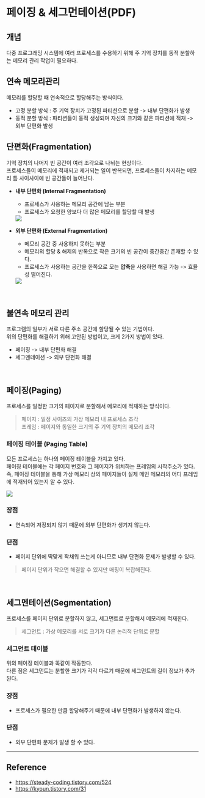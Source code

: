 # 페이징 & 세그먼테이션(PDF)

## 개념
다중 프로그래밍 시스템에 여러 프로세스를 수용하기 위해 주 기억 장치를 동적 분할하는 메모리 관리 작업이 필요하다. </br>

## 연속 메모리관리
메모리를 할당할 때 연속적으로 할당해주는 방식이다. </br>

- 고정 분할 방식 : 주 기억 장치가 고정된 파티션으로 분할 -> 내부 단편화가 발생
- 동적 분할 방식 : 파티션들이 동적 생성되며 자신의 크기와 같은 파티션에 적재 -> 외부 단편화 발생 </br>



## 단편화(Fragmentation)
기억 장치의 나머지 빈 공간이 여러 조각으로 나뉘는 현상이다. </br>
프로세스들이 메모리에 적재되고 제거되는 일이 반복되면, 프로세스들이 차지하는 메모리 틈 사이사이에 빈 공간들이 늘어난다. </br>

- **내부 단편화 (Internal Fragmentation)**
  - 프로세스가 사용하는 메모리 공간에 남는 부분
  - 프로세스가 요청한 양보다 더 많은 메모리를 할당할 때 발생
  <img src = "https://user-images.githubusercontent.com/102718303/210676423-bb09a5c8-8d20-4820-a210-69e821adf060.png">

- **외부 단편화 (External Fragmentation)**
  - 메모리  공간 중 사용하지 못하는 부분
  - 메모리의 할당 & 해제의 반복으로 작은 크기의 빈 공간이 중간중간 존재할 수 있다.
  - 프로세스가 사용하는 공간을 한쪽으로 모는 **압축**을 사용하면 해결 가능 -> 효율성 떨어진다.
  <img src = "https://user-images.githubusercontent.com/102718303/210676654-bf1aa192-243e-4142-899a-4c4856fdb46b.png">

</br>


## 불연속 메모리 관리
프로그램의 일부가 서로 다른 주소 공간에 할당될 수 있는 기법이다. </br>
위의 단편화를 해결하기 위해 고안된 방법이고, 크게 2가지 방법이 있다. </br>

- 페이징 -> 내부 단편화 해결
- 세그멘테이션 -> 외부 단편화 해결
</br>


## 페이징(Paging)
프로세스를 일정한 크기의 페이지로 분할해서 메모리에 적재하는 방식이다.

> 페이지 : 일정 사이즈의 가상 메모리 내 프로세스 조각 </br>
> 프레임 : 페이지와 동일한 크기의 주 기억 장치의 메모리 조각



### 페이징 테이블 (Paging Table)
모든 프로세스는 하나의 페이징 테이블을 가지고 있다. </br>
페이징 테이블에는 각 페이지 번호와 그 페이지가 위치하는 프레임의 시작주소가 있다. </br>
즉, 페이징 테이블을 통해 가상 메모리 상의 페이지들이 실제 메인 메모리의 어디 프레임에 적재되어 있는지 알 수 있다. </br>

<img src = "https://user-images.githubusercontent.com/102718303/210676768-13d41295-556a-4874-aa55-5b4e2d937f26.png">



### 장점
- 연속되어 저장되지 않기 때문에 외부 단편화가 생기지 않는다.


### 단점
- 페이지 단위에 딱맞게 꽉채워 쓰는게 아니므로 내부 단편화 문제가 발생할 수 있다. </br>
> 페이지 단위가 작으면 해결할 수 있지만 매핑이 복잡해진다.
</br>


## 세그멘테이션(Segmentation)
프로세스를 페이지 단위로 분할하지 않고, 세그먼트로 분할해서 메모리에 적재한다. </br>

> 세그먼트 : 가상 메모리를 서로 크기가 다른 논리적 단위로 분할


### 세그먼트 테이블
위의 페이징 테이블과 똑같이 작동한다. </br>
다른 점은 세그먼트는 분할한 크기가 각각 다르기 때문에 세그먼트의 길이 정보가 추가된다.


### 장점
- 프로세스가 필요한 만큼 할당해주기 때문에 내부 단편화가 발생하지 않는다. 


### 단점
- 외부 단편화 문제가 발생 할 수 있다.

----

## Reference
- https://steady-coding.tistory.com/524
- https://kyoun.tistory.com/31




